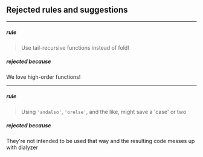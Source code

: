 ## Rejected rules and suggestions

***

##### rule
>  Use tail-recursive functions instead of foldl

##### rejected because
  We love high-order functions!

***

##### rule
>  Using ``'andalso'``, ``'orelse'``, and the like, might save a 'case' or two

##### rejected because
  They're not intended to be used that way and the resulting code messes up with dialyzer